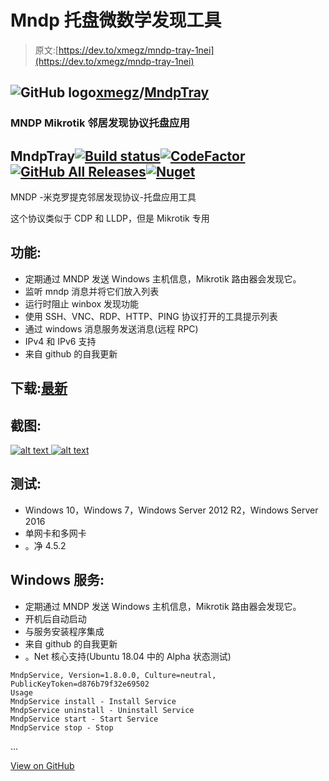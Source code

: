 # Mndp 托盘微数学发现工具

> 原文:[https://dev.to/xmegz/mndp-tray-1nei](https://dev.to/xmegz/mndp-tray-1nei)

## ![GitHub logo](../Images/a73f630113876d78cff79f59c2125b24.png)[xmegz](https://github.com/xmegz)/[MndpTray](https://github.com/xmegz/MndpTray)

### MNDP Mikrotik 邻居发现协议托盘应用

<article class="markdown-body entry-content container-lg" itemprop="text">

# MndpTray[![Build status](../Images/5faf8f879fe8a8947709bd85035bf164.png)](https://ci.appveyor.com/project/xmegz/mndptray)[![CodeFactor](../Images/245da17a0901f13026517c6942320fe5.png)](https://www.codefactor.io/repository/github/xmegz/mndptray)[![GitHub All Releases](../Images/e412395447bdf2a920fe5567a334b16d.png)](https://camo.githubusercontent.com/ad478f0b3a152c2b11c9e3c6edebc2fd3b41c8f7cd695f39cb296aa7b5f63c83/68747470733a2f2f696d672e736869656c64732e696f2f6769746875622f646f776e6c6f6164732f786d65677a2f4d6e6470547261792f746f74616c)[![Nuget](../Images/11c45d7830080e934b3b535c4fd23786.png)](https://camo.githubusercontent.com/13417ec47fe443ddad3ee12b2243ed7ad43c0e7f43264060c1e01790ce8f064b/68747470733a2f2f696d672e736869656c64732e696f2f6e756765742f762f4d6e6470547261792e50726f746f636f6c)

MNDP -米克罗提克邻居发现协议-托盘应用工具

这个协议类似于 CDP 和 LLDP，但是 Mikrotik 专用

## 功能:

*   定期通过 MNDP 发送 Windows 主机信息，Mikrotik 路由器会发现它。
*   监听 mndp 消息并将它们放入列表
*   运行时阻止 winbox 发现功能
*   使用 SSH、VNC、RDP、HTTP、PING 协议打开的工具提示列表
*   通过 windows 消息服务发送消息(远程 RPC)
*   IPv4 和 IPv6 支持
*   来自 github 的自我更新

## 下载:[最新](https://github.com/xmegz/MndpTray/releases/download/v1.8.0/MndpTray.exe)

## 截图:

[![alt text](../Images/1fed77c92fb19f56a02356a98ebd89bf.png) ](https://raw.githubusercontent.com/xmegz/MndpTray/master/MndpTray/MndpTray/Images/screenshot6.png) [ ![alt text](../Images/2d3c0bacc5e70cc70aece02ec8fe303b.png)](https://raw.githubusercontent.com/xmegz/MndpTray/master/MndpTray/MndpTray/Images/screenshot5.png)

## 测试:

*   Windows 10，Windows 7，Windows Server 2012 R2，Windows Server 2016
*   单网卡和多网卡
*   。净 4.5.2

## Windows 服务:

*   定期通过 MNDP 发送 Windows 主机信息，Mikrotik 路由器会发现它。
*   开机后自动启动
*   与服务安装程序集成
*   来自 github 的自我更新
*   。Net 核心支持(Ubuntu 18.04 中的 Alpha 状态测试)

```
MndpService, Version=1.8.0.0, Culture=neutral, PublicKeyToken=d876b79f32e69502
Usage
MndpService install - Install Service
MndpService uninstall - Uninstall Service
MndpService start - Start Service
MndpService stop - Stop
```

…</article>

[View on GitHub](https://github.com/xmegz/MndpTray)